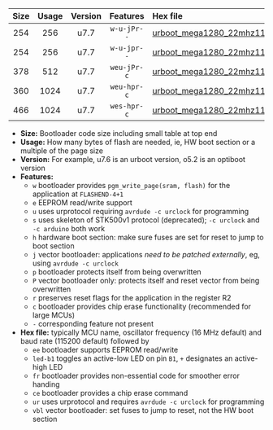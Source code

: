|Size|Usage|Version|Features|Hex file|
|:-:|:-:|:-:|:-:|:--|
|254|256|u7.7|`w-u-jPr--`|[urboot_mega1280_22mhz1184_115200bps_led+b7_ur_vbl.hex](https://raw.githubusercontent.com/stefanrueger/urboot.hex/main/boards/mega1280/fcpu_22mhz1184/115200_bps/urboot_mega1280_22mhz1184_115200bps_led+b7_ur_vbl.hex)|
|254|256|u7.7|`w-u-jpr--`|[urboot_mega1280_22mhz1184_115200bps_led+b7_fr_ur_vbl.hex](https://raw.githubusercontent.com/stefanrueger/urboot.hex/main/boards/mega1280/fcpu_22mhz1184/115200_bps/urboot_mega1280_22mhz1184_115200bps_led+b7_fr_ur_vbl.hex)|
|378|512|u7.7|`weu-jPr-c`|[urboot_mega1280_22mhz1184_115200bps_ee_led+b7_fr_ce_ur_vbl.hex](https://raw.githubusercontent.com/stefanrueger/urboot.hex/main/boards/mega1280/fcpu_22mhz1184/115200_bps/urboot_mega1280_22mhz1184_115200bps_ee_led+b7_fr_ce_ur_vbl.hex)|
|360|1024|u7.7|`weu-hpr-c`|[urboot_mega1280_22mhz1184_115200bps_ee_led+b7_fr_ce_ur.hex](https://raw.githubusercontent.com/stefanrueger/urboot.hex/main/boards/mega1280/fcpu_22mhz1184/115200_bps/urboot_mega1280_22mhz1184_115200bps_ee_led+b7_fr_ce_ur.hex)|
|466|1024|u7.7|`wes-hpr-c`|[urboot_mega1280_22mhz1184_115200bps_ee_led+b7_fr_ce.hex](https://raw.githubusercontent.com/stefanrueger/urboot.hex/main/boards/mega1280/fcpu_22mhz1184/115200_bps/urboot_mega1280_22mhz1184_115200bps_ee_led+b7_fr_ce.hex)|

- **Size:** Bootloader code size including small table at top end
- **Usage:** How many bytes of flash are needed, ie, HW boot section or a multiple of the page size
- **Version:** For example, u7.6 is an urboot version, o5.2 is an optiboot version
- **Features:**
  + `w` bootloader provides `pgm_write_page(sram, flash)` for the application at `FLASHEND-4+1`
  + `e` EEPROM read/write support
  + `u` uses urprotocol requiring `avrdude -c urclock` for programming
  + `s` uses skeleton of STK500v1 protocol (deprecated); `-c urclock` and `-c arduino` both work
  + `h` hardware boot section: make sure fuses are set for reset to jump to boot section
  + `j` vector bootloader: applications *need to be patched externally*, eg, using `avrdude -c urclock`
  + `p` bootloader protects itself from being overwritten
  + `P` vector bootloader only: protects itself and reset vector from being overwritten
  + `r` preserves reset flags for the application in the register R2
  + `c` bootloader provides chip erase functionality (recommended for large MCUs)
  + `-` corresponding feature not present
- **Hex file:** typically MCU name, oscillator frequency (16 MHz default) and baud rate (115200 default) followed by
  + `ee` bootloader supports EEPROM read/write
  + `led-b1` toggles an active-low LED on pin `B1`, `+` designates an active-high LED
  + `fr` bootloader provides non-essential code for smoother error handing
  + `ce` bootloader provides a chip erase command
  + `ur` uses urprotocol and requires `avrdude -c urclock` for programming
  + `vbl` vector bootloader: set fuses to jump to reset, not the HW boot section
